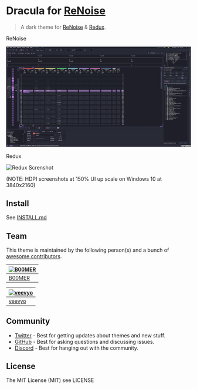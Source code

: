 # Dracula for [ReNoise](http://renoise.com)

> A dark theme for [ReNoise](http://renoise.com) & [Redux](https://www.renoise.com/products/redux).

ReNoise

![ReNoise Screenshot](veevyoscreenshot.png)

Redux

![Redux Screnshot](redux-screenshot.png)

(NOTE: HDPI screenshots at 150% UI up scale on Windows 10 at 3840x2160)

## Install

See [INSTALL.md](./INSTALL.md)

## Team

This theme is maintained by the following person(s) and a bunch of [awesome contributors](https://github.com/dracula/template/graphs/contributors).

| [![B00MER](https://github.com/molotovbliss.png?size=100)](https://github.com/molotovbliss) |
| ------------------------------------------------------------------------------------------ |
| [B00MER](https://github.com/molotovbliss)                                                  |

| [![veevyo](https://github.com/veevyo.png?size=100)](https://github.com/veevyo) |
| ------------------------------------------------------------------------------------------ |
| [veevyo](https://github.com/veevyo)                                                  |

## Community

- [Twitter](https://twitter.com/draculatheme) - Best for getting updates about themes and new stuff.
- [GitHub](https://github.com/dracula/dracula-theme/discussions) - Best for asking questions and discussing issues.
- [Discord](https://draculatheme.com/discord-invite) - Best for hanging out with the community.

## License

The MIT License (MIT) see LICENSE
